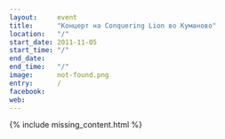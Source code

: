 ```yaml
---
layout:     event
title:      "Концерт на Conquering Lion во Куманово"
location:   "/"
start_date: 2011-11-05
start_time: "/"
end_date:   
end_time:   "/"
image:      not-found.png
entry:      /
facebook:   
web:
---
```


{% include missing_content.html %}
